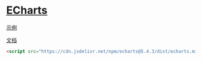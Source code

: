 # [ECharts](https://echarts.apache.org/zh/index.html)

[示例](https://echarts.apache.org/examples/zh/index.html)

[文档](https://echarts.apache.org/handbook/zh/get-started/)

```html
<script src="https://cdn.jsdelivr.net/npm/echarts@5.4.3/dist/echarts.min.js"></script>
```
